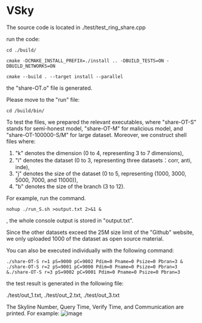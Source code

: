 # VSky
The source code is located in ./test/test_ring_share.cpp

run the code:

`cd ./build/`

`cmake -DCMAKE_INSTALL_PREFIX=./install .. -DBUILD_TESTS=ON -DBUILD_NETWORKS=ON`

`cmake --build . --target install --parallel`

the "share-OT.o" file is generated. 

Please move to the "run" file:

`cd /build/bin/`

To test the files, we prepared the relevant executables, where "share-OT-S" stands for semi-honest model, "share-OT-M" for malicious model, and "share-OT-100000-S/M" for large dataset. 
Moreover, we construct shell files where: 

1. "k" denotes the dimension (0 to 4, representing 3 to 7 dimensions),
2. "i" denotes the dataset (0 to 3, representing three datasets：corr, anti, inde),
3. "j" denotes the size of the dataset (0 to 5, representing (1000, 3000, 5000, 7000, and 11000)),
4. "b" denotes the size of the branch (3 to 12).

For example, run the command.

`nohup ./run_S.sh >output.txt 2>&1 &`

, the whole console output is stored in "output.txt".

Since the other datasets exceed the 25M size limit of the "Github" website, we only uploaded 1000 of the dataset as open source material.

You can also be executed individually with the following command:

`./share-OT-S r=1 pS=9000 pC=9002 Pdim=0 Pname=0 Psize=0 Pbran=3 & ./share-OT-S r=2 pS=9001 pC=9000 Pdim=0 Pname=0 Psize=0 Pbran=3  &./share-OT-S r=3 pS=9002 pC=9001 Pdim=0 Pname=0 Psize=0 Pbran=3`

the test result is generated in the following file:

./test/out_1.txt, ./test/out_2.txt, ./test/out_3.txt

The Skyline Number, Query Time, Verify Time, and Communication are printed. For example:
![image](https://github.com/youzichaa/VSky/assets/41678928/8fc1c26f-f601-4cb3-88ac-74d715d2fbba)
